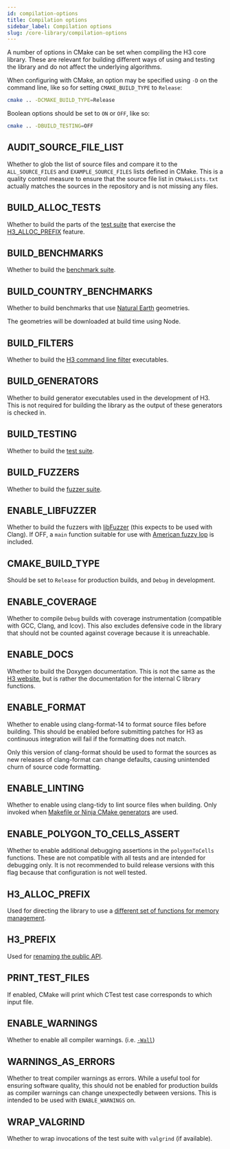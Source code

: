 ```yaml
---
id: compilation-options
title: Compilation options
sidebar_label: Compilation options
slug: /core-library/compilation-options
---
```


A number of options in CMake can be set when compiling the H3 core library. These are relevant for building
different ways of using and testing the library and do not affect the underlying algorithms.

When configuring with CMake, an option may be specified using `-D` on the command line, like so for setting
`CMAKE_BUILD_TYPE` to `Release`:

```bash
cmake .. -DCMAKE_BUILD_TYPE=Release
```

Boolean options should be set to `ON` or `OFF`, like so:

```bash
cmake .. -DBUILD_TESTING=OFF
```

## AUDIT_SOURCE_FILE_LIST

Whether to glob the list of source files and compare it to the `ALL_SOURCE_FILES` and `EXAMPLE_SOURCE_FILES` lists
defined in CMake. This is a quality control measure to ensure that the source file list in `CMakeLists.txt` actually
matches the sources in the repository and is not missing any files.

## BUILD_ALLOC_TESTS

Whether to build the parts of the [test suite](./testing) that exercise the [H3_ALLOC_PREFIX](./custom-alloc) feature.

## BUILD_BENCHMARKS

Whether to build the [benchmark suite](./testing#benchmarks).

## BUILD_COUNTRY_BENCHMARKS

Whether to build benchmarks that use [Natural Earth](https://github.com/nvkelso/natural-earth-vector/) geometries.

The geometries will be downloaded at build time using Node.

## BUILD_FILTERS

Whether to build the [H3 command line filter](./filters) executables.

## BUILD_GENERATORS

Whether to build generator executables used in the development of H3. This is not required for
building the library as the output of these generators is checked in.

## BUILD_TESTING

Whether to build the [test suite](./testing).

## BUILD_FUZZERS

Whether to build the [fuzzer suite](./testing#fuzzers).

## ENABLE_LIBFUZZER

Whether to build the fuzzers with [libFuzzer](https://www.llvm.org/docs/LibFuzzer.html) (this expects to be used with Clang). If OFF, a `main` function suitable for use with [American fuzzy lop](https://lcamtuf.coredump.cx/afl/) is included.

## CMAKE_BUILD_TYPE

Should be set to `Release` for production builds, and `Debug` in development.

## ENABLE_COVERAGE

Whether to compile `Debug` builds with coverage instrumentation (compatible with GCC, Clang, and lcov). This also excludes defensive code in the library that should not be counted against coverage because it is unreachable.

## ENABLE_DOCS

Whether to build the Doxygen documentation. This is not the same as the [H3 website](https://github.com/uber/h3/tree/master/website),
but is rather the documentation for the internal C library functions.

## ENABLE_FORMAT

Whether to enable using clang-format-14 to format source files before building. This should be enabled
before submitting patches for H3 as continuous integration will fail if the formatting does not match.

Only this version of clang-format should be used to format the sources as new releases of clang-format
can change defaults, causing unintended churn of source code formatting.

## ENABLE_LINTING

Whether to enable using clang-tidy to lint source files when building. Only invoked when
[Makefile or Ninja CMake generators](https://cmake.org/cmake/help/latest/prop_tgt/LANG_CLANG_TIDY.html)
are used.

## ENABLE_POLYGON_TO_CELLS_ASSERT

Whether to enable additional debugging assertions in the `polygonToCells` functions. These are not compatible
with all tests and are intended for debugging only. It is not recommended to build release versions with
this flag because that configuration is not well tested.

## H3_ALLOC_PREFIX

Used for directing the library to use a [different set of functions for memory management](./custom-alloc).

## H3_PREFIX

Used for [renaming the public API](./usage#function-renaming).

## PRINT_TEST_FILES

If enabled, CMake will print which CTest test case corresponds to which input file.

## ENABLE_WARNINGS

Whether to enable all compiler warnings. (i.e. [`-Wall`](https://gcc.gnu.org/onlinedocs/gcc/Warning-Options.html#index-Wall))

## WARNINGS_AS_ERRORS

Whether to treat compiler warnings as errors. While a useful tool for ensuring software quality, this should not be enabled
for production builds as compiler warnings can change unexpectedly between versions. This is intended to be used with
`ENABLE_WARNINGS` on.

## WRAP_VALGRIND

Whether to wrap invocations of the test suite with `valgrind` (if available).

